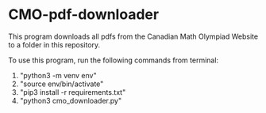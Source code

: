 # CMO-pdf-downloader
This program downloads all pdfs from the Canadian Math Olympiad Website to a folder in this repository.

To use this program, run the following commands from terminal:
1. "python3 -m venv env"
2. "source env/bin/activate"
3. "pip3 install -r requirements.txt"
4. "python3 cmo_downloader.py"